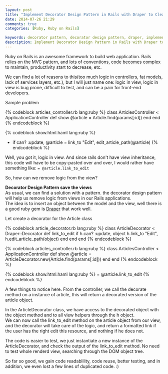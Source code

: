 ```yaml
---
layout: post
title: "Implement Decorator Design Pattern in Rails with Draper to Cleanup Views"
date: 2014-07-26 21:29
comments: true
categories: [Ruby, Ruby on Rails]

keywords: decorator pattern, decorator design pattern, draper, implement decorator design pattern in rails with draper to cleanup views
description: Implement Decorator Design Pattern in Rails with Draper to Cleanup Views
---
```


<p>
  Ruby on Rails is an awesome framework to build web application. Rails relies on the MVC pattern, and lots of conventions, code becomes complex to maintain, productivity start to decrease, etc.
</p>

<p>
  We can find a lot of reasons to this(too much logic in controllers, fat models, lack of services layers, etc.), but I will just name one: logic in view, logic in view is bug prone, difficult to test, and can be a pain for front-end developers.
</p>

<p>
  Sample problem
</p>

{% codeblock articles_controller.rb lang:ruby %}
class ArticlesController < ApplicationController
  def show
    @article = Article.find(params[:id])
  end
end
{% endcodeblock %}

{% codeblock show.html.haml lang:ruby %}
- if can? :update, @article
  = link_to "Edit", edit_article_path(@article)
{% endcodeblock %}

<p>
  Well, you got it, logic in view. And since rails don't have view inheritance, this code will have to be copy-pasted over and over, I would rather have something like: <code>= @article.link_to_edit</code>
</p>

<p>
  So, how can we remove logic from the view?
</p>

<p>
  <strong>Decorator Design Pattern save the views</strong><br/>
  As usual, we can find a solution with a pattern. the decorator design pattern will help us remove logic from views in our Rails applications.<br/>
  The idea is to insert an object between the model and the view, well there is a good ruby gem is <a href="https://github.com/drapergem/draper" target="_blank">Draper</a> that work well.
</p>

<p>
  Let create a decorator for the Article class
</p>

{% codeblock article_decorator.rb lang:ruby %}
class ArticleDecorator < Draper::Decorator
  def link_to_edit
    if h.can? :update, object
      h.link_to "Edit", h.edit_article_path(object)
    end
  end
end
{% endcodeblock %}

{% codeblock articles_controller.rb lang:ruby %}
class ArticlesController < ApplicationController
  def show
    @article = ArticleDecorator.new(Article.find(params[:id]))
  end
end
{% endcodeblock %}

{% codeblock show.html.haml lang:ruby %}
= @article.link_to_edit
{% endcodeblock %}

<p>
  A few things to notice here. From the controller, we call the decorate method on a instance of article, this will return a decorated version of the article object.
</p>

<p>
  In the ArticleDecorator class, we have access to the decorated object with the object method and to all view helpers through the h object.<br/>
  We can now call the link_to_edit method on the article object from our view, and the decorator will take care of the logic, and return a formatted link if the user has the right edit this resource, and nothing if he does not.
</p>

<p>
  The code is easier to test, we just instantiate a new instance of the ArticleDecorator, and check the output of the link_to_edit method. No need to test whole renderd view, searching through the DOM object tree.
</p>

<p>
  So far so good, we gain code readablility, code reuse, better testing, and in addition, we even lost a few lines of duplicated code. :)
</p>